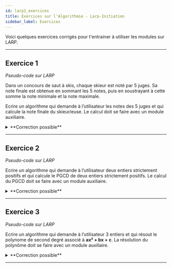 ```yaml
---
id: larp2_exercices
title: Exercices sur l'Algorithmie - Larp-Initiation
sidebar_label: Exercices
---
```


Voici quelques exercices corrigés pour t'entrainer à utiliser les modules sur LARP.

---

## Exercice 1

_Pseudo-code sur LARP_

Dans un concours de saut à skis, chaque skieur est noté par 5 juges. Sa note finale est obtenue en sommant les 5 notes, puis en soustrayant à cette somme la note minimale et la note maximale.

Ecrire un algorithme qui demande à l’utilisateur les notes des 5 juges et qui calcule la note finale du skieur/euse. Le calcul doit se faire avec un module auxiliaire.

<details>
<summary>**Correction possible**</summary>

**Module SKINOTE**

<img src="./assets/larp_2_exercice_1_1.png" alt="formule" width="600"/>

**Module Principal**

Ce module est plus ou moins similaire pour toutes les réponses possibles. Tout dépend de la quantité d’informations que l’on souhaite afficher à l’utilisateur.

<img src="./assets/larp_2_exercice_1_2.png" alt="formule" width="600"/>

[<img src="http://i3.ytimg.com/vi/pnDF1Fn1cY4/hqdefault.jpg">](https://www.youtube.com/watch?v=pnDF1Fn1cY4)

</details>

---

## Exercice 2

_Pseudo-code sur LARP_

Ecrire un algorithme qui demande à l’utilisateur deux entiers strictement positifs et qui calcule le PGCD de deux entiers strictement positifs. Le calcul du PGCD doit se faire avec un module auxiliaire.

<details>
<summary>**Correction possible**</summary>

**Module PGCD**

Le module PGCD peut être écrit de différentes manières selon l’algorithme que l’on utilise. Ici est présenté l’algorithme d’Euclide qui est le plus utilisé pour ce calcul.

<img src="./assets/larp_2_exercice_2_1.png" alt="formule" width="600"/>

**Module Principal**

Ce module est plus ou moins similaire pour toutes les réponses possibles. Tout dépend de la quantité d’informations que l’on souhaite afficher à l’utilisateur.

<img src="./assets/larp_2_exercice_2_2.png" alt="formule" width="600"/>

[<img src="http://i3.ytimg.com/vi/SRTi8NZnc8U/hqdefault.jpg">](https://www.youtube.com/watch?v=SRTi8NZnc8U)

</details>

---

## Exercice 3

_Pseudo-code sur LARP_

Ecrire un algorithme qui demande à l’utilisateur 3 entiers et qui résout le polynome de second degré associé à **ax² + bx + c**. La résolution du polynôme doit se faire avec un module auxiliaire.

<details>
<summary>**Correction possible**</summary>

**Module POLY**

Le module POLY peut être écrit de différentes manières selon l’algorithme que l’on utilise. Ici on affiche également quand il n'y a pas de solution réelles.

<img src="./assets/larp_2_exercice_3_1.png" alt="formule" width="600"/>

**Module Principal**

Ce module est plus ou moins similaire pour toutes les réponses possibles. Tout dépend de la quantité d’informations que l’on souhaite afficher à l’utilisateur.

<img src="./assets/larp_2_exercice_3_2.png" alt="formule" width="600"/>

[<img src="http://i3.ytimg.com/vi/5VB1_VpBdFQ/hqdefault.jpg">](https://www.youtube.com/watch?v=5VB1_VpBdFQ)

</details>

---
